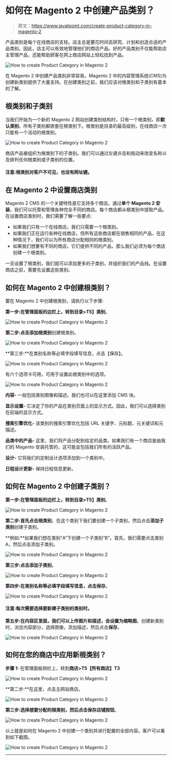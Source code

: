 # 如何在 Magento 2 中创建产品类别？

> 原文：<https://www.javatpoint.com/create-product-category-in-magento-2>

产品类别是每个在线商店的支柱。店主总是要花时间去研究、计划和创造合适的产品类别。因此，店主可以有效地管理他们的商店产品。好的产品类别不仅能帮助店主管理产品，还能帮助顾客在网上商店网站上轻松找到产品。

![How to create Product Category in Magento 2](img/26b257618d2aaaefbd41eb01ec147db4.png)

在 Magento 2 中创建产品类别非常容易。Magento 2 中的内容管理系统(CMS)为创建新类别提供了大量支持。在创建类别之前，我们应该对根类别和子类别有基本的了解。

## 根类别和子类别

当我们开始为一个新的 Magento 2 网站创建类别结构时，只有一个根类别，即**默认类别**。所有子类别都嵌套在根类别下。根类别是目录的最高级别，在线商店一次只能有一个活动的根类别。

![How to create Product Category in Magento 2](img/941b6810219180df774b605dff242023.png)

商店产品被组织为根类别下的子类别。我们可以通过左键点击和拖动来改变名称以及排列任何根类别或子类别的位置。

#### 注意:根类别对客户不可见，也没有网址键。

## 在 Magento 2 中设置商店类别

Magento 2 CMS 的一个关键特性是它支持多个商店。通过**单个 Magento 2 安装**，我们可以托管和管理各种完全不同的商店。每个商店都从根类别中提取产品。在设置商店类别时，我们需要了解一些要点:

*   如果我们只有一个在线商店，我们只需要一个根类别。
*   如果我们正在运行各种在线商店，但所有这些商店都在销售相同的产品，在这种情况下，我们可以为所有商店分配相同的根类别。
*   如果我们想要有不同的商店，它们提供不同的产品，那么我们必须为每个商店创建一个根类别。

一旦设置了根类别，我们就可以添加更多的子类别，并组织我们的产品线。在设置商店之前，需要先设置这些类别。

## 如何在 Magento 2 中创建根类别？

要在 Magento 2 中创建根类别，请执行以下步骤:

**第一步:**在管理面板的边栏上，转到**目录>T5】类别**。

![How to create Product Category in Magento 2](img/bb0efba23c5824aec7c7505ba82fee21.png)

**第二步:**点击**添加根类别**创建根类别。

![How to create Product Category in Magento 2](img/b19d93482fff96e3d229b4434ca8711e.png)

**第三步:**在类别名称等必填字段填写信息，点击【保存】。

![How to create Product Category in Magento 2](img/e9f5f798356c48ee721bacad58274acb.png)

有六个选项卡可用，可用于设置此根类别中的选项。

![How to create Product Category in Magento 2](img/6c9e8325c992bd29d527808e9bde3856.png)

**内容-** 一般包括类别图像和描述。我们也可以在这里添加 CMS 块。

**显示设置-** 它决定了你的产品在类别页面上的显示方式。因此，我们可以选择类别在前端的显示方式。

**搜索引擎优化-** 该类别的搜索引擎优化包括 URL 关键字、元标题、元关键词和元描述。

**品类中的产品-** 这里，我们将产品分配到给定的品类。如果我们有一个商店是由我们的 Magento 安装托管的，这可能会包括我们所有的活跃产品。

**设计-** 它将我们的定制设计选项添加到一个类别中。

**日程设计更新-** 保持日程信息更新。

## 如何在 Magento 2 中创建子类别？

**第一步:**在管理面板的边栏上，转到**目录>T5】类别**。

![How to create Product Category in Magento 2](img/7d75f86406c025dbda69b1ad9e23debd.png)

**第二步:**首先点击**根类别**，在这个类别下我们要创建一个子类别，然后点击**添加子类别**创建子类别。

**例如:**如果我们想在类别“A”下创建一个子类别“B”。首先，我们需要点击类别 A，然后点击添加子类别。

![How to create Product Category in Magento 2](img/e46a83e79f2fb84bdad3e83a076269d1.png)

**第三步:**点击**添加子类别**。

![How to create Product Category in Magento 2](img/e886a8a86eb659434e44abb6a816dbf9.png)

**第四步:**在类别名称等必填字段填写信息，点击**保存**。

![How to create Product Category in Magento 2](img/634aed85d05862fa58d2d31e6ca43e61.png)

#### 注意:每次需要选择要新建子类别的类别时。

**第五步:**在内容区里面，我们可以上传图片和描述，会设置为**缩略图**。创建新类别时，浏览内容部分，选择图像，添加描述，然后点击**保存**。

![How to create Product Category in Magento 2](img/acf84bf68907f9e76ffe014fff33c5f4.png)

## 如何在您的商店中应用新根类别？

**步骤 1:** 在管理面板侧栏上，转到**商店>T5【所有商店】T3**

![How to create Product Category in Magento 2](img/822dcd7ea1e33f8cfe3ee8d7a88d725c.png)

**第二步:**在这里，点击主网站商店。

![How to create Product Category in Magento 2](img/a75f8ee1a68c8112cbf2385a10a320ed.png)

**第三步:**选择想要分配的根类别，然后点击**保存店铺按钮**。

![How to create Product Category in Magento 2](img/1aa3919878e4bcf43b1d716ce4f5a103.png)

以上就是如何在 Magento 2 中创建一个类别并进行配置的全部内容。客户可以看到如下截图。

![How to create Product Category in Magento 2](img/36d84e64c0065b4408e81c536e2c56e8.png)

* * *